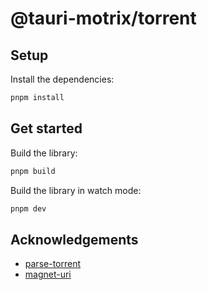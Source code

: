 # @tauri-motrix/torrent

## Setup

Install the dependencies:

```bash
pnpm install
```

## Get started

Build the library:

```bash
pnpm build
```

Build the library in watch mode:

```bash
pnpm dev
```

## Acknowledgements

- [parse-torrent](https://github.com/webtorrent/parse-torrent)
- [magnet-uri](https://github.com/webtorrent/magnet-uri)
